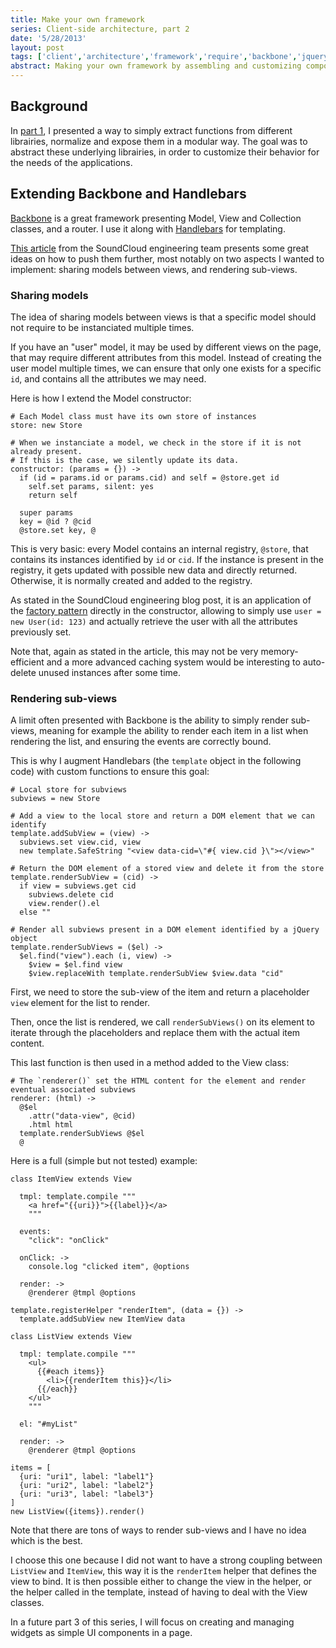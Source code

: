```yaml
---
title: Make your own framework
series: Client-side architecture, part 2
date: '5/28/2013'
layout: post
tags: ['client','architecture','framework','require','backbone','jquery']
abstract: Making your own framework by assembling and customizing components is easy, just make what you need.
---
```


## Background

In [part 1](/posts/modular-design-and-librairies-abstraction/), I presented a way to simply extract functions from different librairies, normalize and expose them in a modular way.
The goal was to abstract these underlying librairies, in order to customize their behavior for the needs of the applications.

## Extending Backbone and Handlebars
[Backbone](http://backbonejs.org) is a great framework presenting Model, View and Collection classes, and a router. I use it along with [Handlebars](http://handlebarsjs.com) for templating.

[This article](http://backstage.soundcloud.com/2012/06/building-the-next-soundcloud/) from the SoundCloud engineering team presents some great ideas on how to push them further, most notably on two aspects I wanted to implement: sharing models between views, and rendering sub-views.

### Sharing models
The idea of sharing models between views is that a specific model should not require to be instanciated multiple times.

If you have an "user" model, it may be used by different views on the page, that may require different attributes from this model. Instead of creating the user model multiple times, we can ensure that only one exists for a specific `id`, and contains all the attributes we may need.

Here is how I extend the Model constructor:
```
# Each Model class must have its own store of instances
store: new Store

# When we instanciate a model, we check in the store if it is not already present.
# If this is the case, we silently update its data.
constructor: (params = {}) ->
  if (id = params.id or params.cid) and self = @store.get id
    self.set params, silent: yes
    return self

  super params
  key = @id ? @cid
  @store.set key, @
```
This is very basic: every Model contains an internal registry, `@store`, that contains its instances identified by `id` or `cid`. If the instance is present in the registry, it gets updated with possible new data and directly returned. Otherwise, it is normally created and added to the registry.

As stated in the SoundCloud engineering blog post, it is an application of the [factory pattern](http://addyosmani.com/resources/essentialjsdesignpatterns/book/#factorypatternjavascript) directly in the constructor, allowing to simply use `user = new User(id: 123)` and actually retrieve the user with all the attributes previously set.

Note that, again as stated in the article, this may not be very memory-efficient and a more advanced caching system would be interesting to auto-delete unused instances after some time.

### Rendering sub-views
A limit often presented with Backbone is the ability to simply render sub-views, meaning for example the ability to render each item in a list when rendering the list, and ensuring the events are correctly bound.

This is why I augment Handlebars (the `template` object in the following code) with custom functions to ensure this goal:
```
# Local store for subviews
subviews = new Store

# Add a view to the local store and return a DOM element that we can identify
template.addSubView = (view) ->
  subviews.set view.cid, view
  new template.SafeString "<view data-cid=\"#{ view.cid }\"></view>"

# Return the DOM element of a stored view and delete it from the store
template.renderSubView = (cid) ->
  if view = subviews.get cid
    subviews.delete cid
    view.render().el
  else ""

# Render all subviews present in a DOM element identified by a jQuery object
template.renderSubViews = ($el) ->
  $el.find("view").each (i, view) ->
    $view = $el.find view
    $view.replaceWith template.renderSubView $view.data "cid"
```
First, we need to store the sub-view of the item and return a placeholder `view` element for the list to render.

Then, once the list is rendered, we call `renderSubViews()` on its element to iterate through the placeholders and replace them with the actual item content.

This last function is then used in a method added to the View class:
```
# The `renderer()` set the HTML content for the element and render eventual associated subviews
renderer: (html) ->
  @$el
    .attr("data-view", @cid)
    .html html
  template.renderSubViews @$el
  @
```

Here is a full (simple but not tested) example:
```
class ItemView extends View
  
  tmpl: template.compile """
    <a href="{{uri}}">{{label}}</a>
    """

  events:
    "click": "onClick"

  onClick: ->
    console.log "clicked item", @options

  render: ->
    @renderer @tmpl @options

template.registerHelper "renderItem", (data = {}) ->
  template.addSubView new ItemView data

class ListView extends View
  
  tmpl: template.compile """
    <ul>
      {{#each items}}
        <li>{{renderItem this}}</li>
      {{/each}}
    </ul>
    """

  el: "#myList"

  render: ->
    @renderer @tmpl @options

items = [
  {uri: "uri1", label: "label1"}
  {uri: "uri2", label: "label2"}
  {uri: "uri3", label: "label3"}
]
new ListView({items}).render()
```
Note that there are tons of ways to render sub-views and I have no idea which is the best.

I choose this one because I did not want to have a strong coupling between `ListView` and `ItemView`, this way it is the `renderItem` helper that defines the view to bind. It is then possible either to change the view in the helper, or the helper called in the template, instead of having to deal with the View classes.

In a future part 3 of this series, I will focus on creating and managing widgets as simple UI components in a page.
